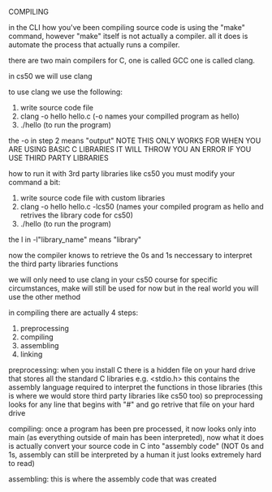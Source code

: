 COMPILING

in the CLI how you've been compiling source code
is using the "make" command, however "make" itself 
is not actually a compiler. all it does is automate
the process that actually runs a compiler.

there are two main compilers for C, one is called
GCC one is called clang.

in cs50 we will use clang

to use clang we use the following:

1. write source code file
2. clang -o hello hello.c (-o names your compilled program as hello) 
3. ./hello (to run the program)

the -o in step 2 means "output"
NOTE THIS ONLY WORKS FOR WHEN YOU ARE USING BASIC
C LIBRARIES IT WILL THROW YOU AN ERROR IF YOU
USE THIRD PARTY LIBRARIES

how to run it with 3rd party libraries like cs50
you must modify your command a bit:

1. write source code file with custom libraries
2. clang -o hello hello.c -lcs50 (names your 
compiled program as hello and retrives the library
code for cs50)
3. ./hello (to run the program)

the l in -l"library_name" means "library"

now the compiler knows to retrieve the 0s and 1s
neccessary to interpret the third party libraries
functions

we will only need to use clang in your cs50 course
for specific circumstances, make will still be used
for now but in the real world you will use the 
other method

in compiling there are actually 4 steps:

1. preprocessing
2. compiling
3. assembling
4. linking

preprocessing:
    when you install C there is a hidden file on 
    your hard drive that stores all the standard
    C libraries e.g. <stdio.h> this contains
    the assembly language required to interpret
    the functions in those libraries (this is 
    where we would store third party libraries
    like cs50 too)
    so preprocessing looks for any line that begins
    with "#" and go retrive that file on your hard
    drive

compiling:
    once a program has been pre processed, it now
    looks only into main (as everything outside
    of main has been interpreted), now what it does
    is actually convert your source code in C into
    "assembly code" (NOT 0s and 1s, assembly can
    still be interpreted by a human it just looks
    extremely hard to read)

assembling:
    this is where the assembly code that was created

